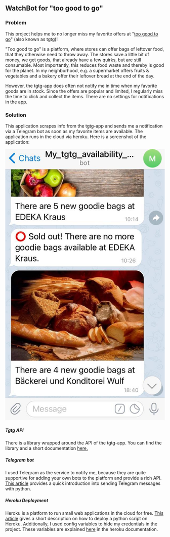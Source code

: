 
## WatchBot for "too good to go"
### Problem
This project helps me to no longer miss my favorite offers at "[too good to go](https://toogoodtogo.de/de)" (also known as tgtg)!

"Too good to go" is a platform, where stores can offer bags of leftover food, that they otherwise need to throw away. The stores save a little bit of money, we get goods, that already have a few quirks, but are still consumable. Most importantly, this reduces food waste and thereby is good for the planet. In my neighborhood, e.g. a supermarket offers fruits & vegetables and a bakery offer their leftover bread at the end of the day.

However, the tgtg-app does often not notify me in time when my favorite goods are in stock. Since the offers are popular and limited, I regularly miss the time to click and collect the items. There are no settings for notifications in the app.

### Solution
This application scrapes info from the tgtg-app and sends me a notification via a Telegram bot as soon as my favorite items are available. The application runs in the cloud via heroku.
Here is a screenshot of the application:

![Telegram Screenshot](/result_screenshot.jpeg "Telegram bot with notifications")


##### Tgtg API
There is a library wrapped around the API of the tgtg-app. You can find the library and a short documentation [here.](https://pypi.org/project/tgtg/)

##### Telegram bot
I used Telegram as the service to notify me, because they are quite supportive for adding your own bots to the platform and provide a rich API. [This article](https://medium.com/@ManHay_Hong/how-to-create-a-telegram-bot-and-send-messages-with-python-4cf314d9fa3e) provides a quick introduction into sending Telegram messages with python.

##### Heroku Deployment
Heroku is a platform to run small web applications in the cloud for free. [This article](https://medium.com/dev-genius/how-to-deploy-your-python-script-to-heroku-in-4-minutes-cddf11d852af) gives a short description on how to deploy a python script on Heroku. Additionally, I used config variables to hide my credentials in the project. These variables are explained [here](https://devcenter.heroku.com/articles/config-vars#config-var-policies) in the heroku documentation.
